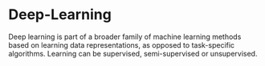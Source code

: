 # Deep-Learning
Deep learning is part of a broader family of machine learning methods based on learning data representations, as opposed to task-specific algorithms. Learning can be supervised, semi-supervised or unsupervised.
